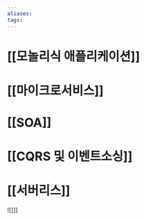```yaml
---
aliases: 
tags:
---
```

# [[모놀리식 애플리케이션]]

# [[마이크로서비스]]

# [[SOA]]

# [[CQRS 및 이벤트소싱]]

# [[서버리스]]


![[]]

